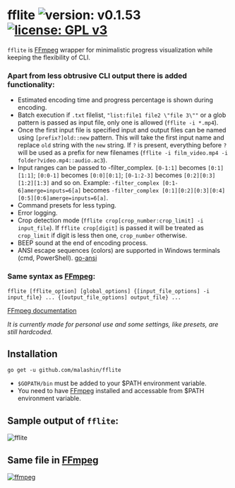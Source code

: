 # fflite ![version: v0.1.53](https://img.shields.io/badge/version-v0.1.51-green.svg) [![license: GPL v3](https://img.shields.io/badge/license-GPL%20v3-blue.svg)](http://www.gnu.org/licenses/gpl-3.0)
`fflite` is [FFmpeg](https://www.ffmpeg.org/) wrapper for minimalistic progress visualization while keeping the flexibility of CLI.

### Apart from less obtrusive CLI output there is added functionality:
* Estimated encoding time and progress percentage is shown during encoding.
* Batch execution if `.txt` filelist, `"list:file1 file2 \"file 3\""` or a glob pattern is passed as input file, only one is allowed (`fflite -i *.mp4`).
* Once the first input file is specified input and output files can be named using `[prefix?]old::new` pattern. This will take the first input name and replace `old` string with the `new` string. If `?` is present, everything before `?` will be used as a prefix for new filenames (`fflite -i film_video.mp4 -i folder?video.mp4::audio.ac3`).
* Input ranges can be passed to -filter_complex. `[0-1:1]` becomes `[0:1][1:1]`; `[0:0-1]` becomes `[0:0][0:1]`; `[0-1:2-3]` becomes `[0:2][0:3][1:2][1:3]` and so on. Example: `-filter_complex [0:1-6]amerge=inputs=6[a]` becomes `-filter_complex [0:1][0:2][0:3][0:4][0:5][0:6]amerge=inputs=6[a]`.
* Command presets for less typing.
* Error logging.
* Crop detection mode (`fflite crop[crop_number:crop_limit] -i input_file`). If `fflite crop[digit]` is passed it will be treated as `crop_limit` if digit is less then one, `crop_number` otherwise.
* BEEP sound at the end of encoding process.
* ANSI escape sequences (colors) are supported in Windows terminals (cmd, PowerShell). [go-ansi](https://github.com/k0kubun/go-ansi)

### Same syntax as [FFmpeg](https://www.ffmpeg.org/):
```
fflite [fflite_option] [global_options] {[input_file_options] -i input_file} ... {[output_file_options] output_file} ...
```
[FFmpeg documentation](https://www.ffmpeg.org/ffmpeg-all.html)

*It is currently made for personal use and some settings, like presets, are still hardcoded.*

## Installation
```
go get -u github.com/malashin/fflite
```
* `$GOPATH/bin` must be added to your $PATH environment variable.
* You need to have [FFmpeg](https://www.ffmpeg.org/) installed and accessable from $PATH environment variable.

## Sample output of `fflite`:
![fflite](http://i.imgur.com/bz0b0Xp.png)

## Same file in [FFmpeg](https://www.ffmpeg.org/)
[![ffmpeg](http://i.imgur.com/VJ8Wj48l.png)](http://i.imgur.com/VJ8Wj48.png)
